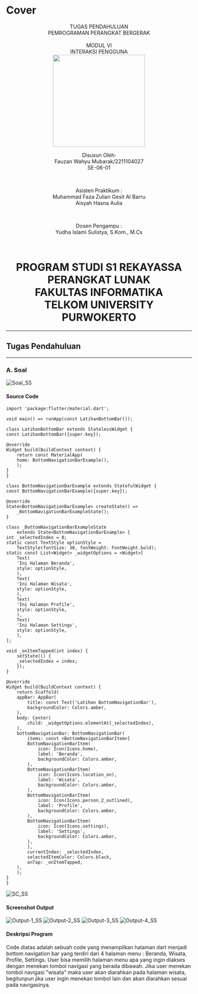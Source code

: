 # Cover 
<div align="center">
TUGAS PENDAHULUAN <br>
PEMROGRAMAN PERANGKAT BERGERAK <br>
<br>
MODUL VI <br>
INTERAKSI PENGGUNA <br>

<img src="https://lac.telkomuniversity.ac.id/wp-content/uploads/2021/01/cropped-1200px-Telkom_University_Logo.svg-270x270.png" width="250px">

<br>

Disusun Oleh: <br>
Fauzan Wahyu Mubarak/2211104027 <br>
SE-06-01 <br>

<br>

Asisten Praktikum : <br>
Muhammad Faza Zulian Gesit Al Barru <br>
Aisyah Hasna Aulia <br>

<br>

Dosen Pengampu : <br>
Yudha Islami Sulistya, S.Kom., M.Cs <br>

<br>

PROGRAM STUDI S1 REKAYASSA PERANGKAT LUNAK <br>
FAKULTAS INFORMATIKA <br> 
TELKOM UNIVERSITY PURWOKERTO <br>
=
</div>

---
## Tugas Pendahuluan
---

### A. Soal <br>
![Soal_SS](/06_Interaksi_Pengguna/img/soal_tp.png)
    <br>


#### Source Code <br>
    import 'package:flutter/material.dart';

    void main() => runApp(const LatihanBottomBar());

    class LatihanBottomBar extends StatelessWidget {
    const LatihanBottomBar({super.key});

    @override
    Widget build(BuildContext context) {
        return const MaterialApp(
        home: BottomNavigationBarExample(),
        );
    }
    }

    class BottomNavigationBarExample extends StatefulWidget {
    const BottomNavigationBarExample({super.key});

    @override
    State<BottomNavigationBarExample> createState() =>
        _BottomNavigationBarExampleState();
    }

    class _BottomNavigationBarExampleState
        extends State<BottomNavigationBarExample> {
    int _selectedIndex = 0;
    static const TextStyle optionStyle =
        TextStyle(fontSize: 30, fontWeight: FontWeight.bold);
    static const List<Widget> _widgetOptions = <Widget>[
        Text(
        'Ini Halaman Beranda',
        style: optionStyle,
        ),
        Text(
        'Ini Halaman Wisata',
        style: optionStyle,
        ),
        Text(
        'Ini Halaman Profile',
        style: optionStyle,
        ),
        Text(
        'Ini Halaman Settings',
        style: optionStyle,
        ),
    ];

    void _onItemTapped(int index) {
        setState(() {
        _selectedIndex = index;
        });
    }

    @override
    Widget build(BuildContext context) {
        return Scaffold(
        appBar: AppBar(
            title: const Text('Latihan BottomNavigationBar'),
            backgroundColor: Colors.amber,
        ),
        body: Center(
            child: _widgetOptions.elementAt(_selectedIndex),
        ),
        bottomNavigationBar: BottomNavigationBar(
            items: const <BottomNavigationBarItem>[
            BottomNavigationBarItem(
                icon: Icon(Icons.home),
                label: 'Beranda',
                backgroundColor: Colors.amber,
            ),
            BottomNavigationBarItem(
                icon: Icon(Icons.location_on),
                label: 'Wisata',
                backgroundColor: Colors.amber,
            ),
            BottomNavigationBarItem(
                icon: Icon(Icons.person_2_outlined),
                label: 'Profile',
                backgroundColor: Colors.amber,
            ),
            BottomNavigationBarItem(
                icon: Icon(Icons.settings),
                label: 'Settings',
                backgroundColor: Colors.amber,
            ),
            ],
            currentIndex: _selectedIndex,
            selectedItemColor: Colors.black,
            onTap: _onItemTapped,
        ),
        );
    }
    }


![SC_SS](/06_Interaksi_Pengguna/img/sc_tp.png)
    <br>

#### Screenshot Output<br>

![Output-1_SS](/06_Interaksi_Pengguna/img/output_1.png)
![Output-2_SS](/06_Interaksi_Pengguna/img/output_2.png)
![Output-3_SS](/06_Interaksi_Pengguna/img/output_3.png)
![Output-4_SS](/06_Interaksi_Pengguna/img/output_4.png)
    <br>

#### Deskripsi Program <br>
Code diatas adalah sebuah code yang menampilkan halaman dart menjadi bottom navigation bar yang terdiri dari 4 halaman menu : Beranda, Wisata, Profile, Settings. User bisa memilih halaman menu apa yang ingin diakses dengan menekan tombol navigasi yang berada dibawah. Jika user menekan tombol navigasi "wisata" maka user akan diarahkan pada halaman wisata, begitunpun jika user ingin menekan tombol lain dan akan diarahkan sesuai pada navigasinya.




